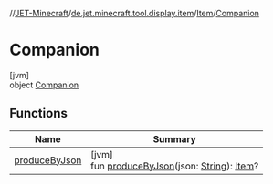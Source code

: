 //[JET-Minecraft](../../../../index.md)/[de.jet.minecraft.tool.display.item](../../index.md)/[Item](../index.md)/[Companion](index.md)

# Companion

[jvm]\
object [Companion](index.md)

## Functions

| Name | Summary |
|---|---|
| [produceByJson](produce-by-json.md) | [jvm]<br>fun [produceByJson](produce-by-json.md)(json: [String](https://kotlinlang.org/api/latest/jvm/stdlib/kotlin/-string/index.html)): [Item](../index.md)? |
